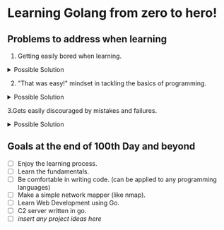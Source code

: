 # Learning Golang from zero to hero!

## Problems to address when learning

1. Getting easily bored when learning.
<details><summary>Possible Solution</summary>
  Make small and manageable goals every day and reward yourself after achieving such goals.
</details>

2. "That was easy!" mindset in tackling the basics of programming.
<details><summary>Possible Solution</summary>
 Never skip the basics because it is the foundation of learning.
</details>

3.Gets easily discouraged by mistakes and failures.
<details><summary>Possible Solution</summary>
  We learn by mistakes. Do not let failures let you down instead learn from them.
</details>

## Goals at the end of 100th Day and beyond

- [ ] Enjoy the learning process.
- [ ] Learn the fundamentals.
- [ ] Be comfortable in writing code. (can be applied to any programming languages)
- [ ] Make a simple network mapper (like nmap).
- [ ] Learn Web Development using Go.
- [ ] C2 server written in go.
- [ ] *insert any project ideas here*
